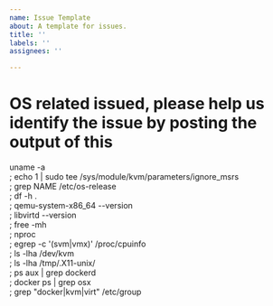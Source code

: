```yaml
---
name: Issue Template
about: A template for issues.
title: ''
labels: ''
assignees: ''

---
```


# OS related issued, please help us identify the issue by posting the output of this
uname -a \
; echo 1 | sudo tee /sys/module/kvm/parameters/ignore_msrs \
; grep NAME /etc/os-release \
; df -h . \
; qemu-system-x86_64 --version \
; libvirtd --version \
; free -mh \
; nproc \
; egrep -c '(svm|vmx)' /proc/cpuinfo \
; ls -lha /dev/kvm \
; ls -lha /tmp/.X11-unix/ \
; ps aux | grep dockerd \
; docker ps | grep osx \
; grep "docker\|kvm\|virt" /etc/group

